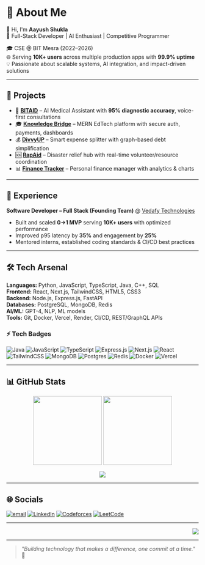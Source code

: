 # 💫 About Me
👋 Hi, I'm **Aayush Shukla**  
🚀 Full-Stack Developer | AI Enthusiast | Competitive Programmer  

🎓 CSE @ BIT Mesra (2022–2026)  
🌐 Serving **10K+ users** across multiple production apps with **99.9% uptime**  
💡 Passionate about scalable systems, AI integration, and impact-driven solutions  

---

## 🚀 Projects
- 🏥 **[BITAID](https://github.com/WisKeyOp/BITAID)** – AI Medical Assistant with **95% diagnostic accuracy**, voice-first consultations  
- 🎓 **[Knowledge Bridge](https://github.com/WisKeyOp/Knowledge_main)** – MERN EdTech platform with secure auth, payments, dashboards  
- 💰 **[DivvyUP](https://github.com/WisKeyOp/DivvyUP)** – Smart expense splitter with graph-based debt simplification  
- 🆘 **[RapAid](https://github.com/WisKeyOp/disaster-relief-project-main)** – Disaster relief hub with real-time volunteer/resource coordination  
- 📊 **[Finance Tracker](https://github.com/WisKeyOp/FinanceTracker)** – Personal finance manager with analytics & charts  

---

## 💼 Experience
**Software Developer – Full Stack (Founding Team)** @ [Vedafy Technologies](https://veda-ai.com)  
- Built and scaled **0→1 MVP** serving **10K+ users** with optimized performance  
- Improved p95 latency by **35%** and engagement by **25%**  
- Mentored interns, established coding standards & CI/CD best practices  

---

## 🛠️ Tech Arsenal
**Languages:** Python, JavaScript, TypeScript, Java, C++, SQL  
**Frontend:** React, Next.js, TailwindCSS, HTML5, CSS3  
**Backend:** Node.js, Express.js, FastAPI  
**Databases:** PostgreSQL, MongoDB, Redis  
**AI/ML:** GPT-4, NLP, ML models  
**Tools:** Git, Docker, Vercel, Render, CI/CD, REST/GraphQL APIs  

### ⚡ Tech Badges
![Java](https://img.shields.io/badge/java-%23ED8B00.svg?style=for-the-badge&logo=openjdk&logoColor=white) 
![JavaScript](https://img.shields.io/badge/javascript-%23323330.svg?style=for-the-badge&logo=javascript&logoColor=%23F7DF1E) 
![TypeScript](https://img.shields.io/badge/typescript-%23007ACC.svg?style=for-the-badge&logo=typescript&logoColor=white) 
![Express.js](https://img.shields.io/badge/express.js-%23404d59.svg?style=for-the-badge&logo=express&logoColor=%2361DAFB) 
![Next.js](https://img.shields.io/badge/next.js-000000?style=for-the-badge&logo=nextdotjs&logoColor=white) 
![React](https://img.shields.io/badge/react-%2320232a.svg?style=for-the-badge&logo=react&logoColor=%2361DAFB) 
![TailwindCSS](https://img.shields.io/badge/tailwindcss-%2338B2AC.svg?style=for-the-badge&logo=tailwind-css&logoColor=white) 
![MongoDB](https://img.shields.io/badge/MongoDB-%234ea94b.svg?style=for-the-badge&logo=mongodb&logoColor=white) 
![Postgres](https://img.shields.io/badge/postgres-%23316192.svg?style=for-the-badge&logo=postgresql&logoColor=white) 
![Redis](https://img.shields.io/badge/redis-%23DD0031.svg?style=for-the-badge&logo=redis&logoColor=white) 
![Docker](https://img.shields.io/badge/docker-%230db7ed.svg?style=for-the-badge&logo=docker&logoColor=white) 
![Vercel](https://img.shields.io/badge/vercel-%23000000.svg?style=for-the-badge&logo=vercel&logoColor=white)

---

## 📊 GitHub Stats
<p align="center">
  <img src="https://github-readme-stats.vercel.app/api?username=WisKeyOp&show_icons=true&theme=dark" height="180em"/>
  <img src="https://github-readme-stats.vercel.app/api/top-langs/?username=WisKeyOp&layout=compact&theme=dark" height="180em"/>
</p>
<p align="center">
  <img src="https://nirzak-streak-stats.vercel.app/?user=WisKeyOp&theme=dark"/>
</p>

---

## 🌐 Socials
[![email](https://img.shields.io/badge/Email-D14836?logo=gmail&logoColor=white)](mailto:Aayush.shukla1211@gmail.com) 
[![LinkedIn](https://img.shields.io/badge/LinkedIn-0A66C2?logo=linkedin&logoColor=white)](https://www.linkedin.com/in/aayush-shukla-a13752383/) 
[![Codeforces](https://img.shields.io/badge/Codeforces-445F9D?logo=codeforces&logoColor=white)](https://codeforces.com/profile/nobitalovesshizuka) 
[![LeetCode](https://img.shields.io/badge/LeetCode-FFA116?logo=leetcode&logoColor=white)](https://leetcode.com/u/ecarte/)

---

<p align="right">
  <img src="https://visitcount.itsvg.in/api?id=WisKeyOp&icon=0&color=0" />
</p>

---

> *"Building technology that makes a difference, one commit at a time."* 🚀
